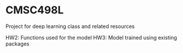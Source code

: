 # CMSC498L
Project for deep learning class and related resources

HW2: Functions used for the model
HW3: Model trained using existing packages
